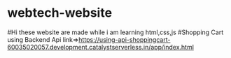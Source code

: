 # webtech-website
#Hi these website are made while i am learning html,css,js
#Shopping Cart using Backend Api link=>https://using-api-shoppingcart-60035020057.development.catalystserverless.in/app/index.html
